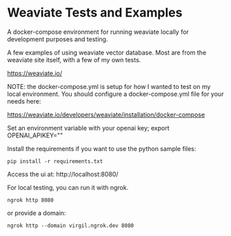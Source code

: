 # Weaviate Tests and Examples

A docker-compose environment for running weaviate locally for development purposes and testing.

A few examples of using weaviate vector database. 
Most are from the weaviate site itself, with a few of my own tests.

https://weaviate.io/

NOTE: the docker-compose.yml is setup for how I wanted to test on my local environment.
You should configure a docker-compose.yml file for your needs here:  

https://weaviate.io/developers/weaviate/installation/docker-compose

Set an environment variable with your openai key;
export OPENAI_APIKEY=""

Install the requirements if you want to use the python sample files: 

`pip install -r requirements.txt`

Access the ui at: http://localhost:8080/


For local testing, you can run it with ngrok.
```
ngrok http 8080
```
or provide a domain:
```
ngrok http --domain virgil.ngrok.dev 8080
```